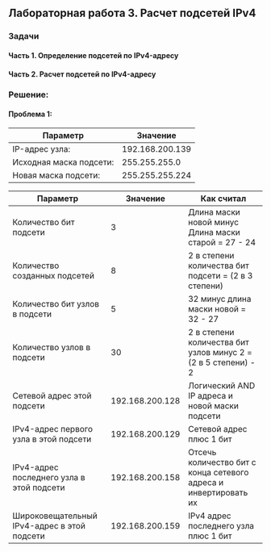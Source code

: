 ## Лабораторная работа 3. Расчет подсетей IPv4

### Задачи
#### Часть 1. Определение подсетей по IPv4-адресу
#### Часть 2. Расчет подсетей по IPv4-адресу

### Решение:
#### Проблема 1:

 Параметр | Значение
------------ | ------------- 
IP-адрес узла: | 192.168.200.139
Исходная маска подсети: | 255.255.255.0
Новая маска подсети: | 255.255.255.224

Параметр | Значение | Как считал
------------ | ------------- | ------------- 
Количество бит подсети | 3 | Длина маски новой минус Длина маски старой = 27 - 24
Количество созданных подсетей | 8 |  2 в степени количества бит подсети = (2 в 3 степени)
Количество бит узлов в подсети | 5 | 32 минус длина маски новой = 32 - 27  
Количество узлов в подсети | 30 | 2 в степени количества бит узлов минус 2 = (2 в 5 степени) - 2
Сетевой адрес этой подсети | 192.168.200.128 | Логический AND IP адреса и новой маски подсети
IPv4-адрес первого узла в этой подсети | 192.168.200.129 | Сетевой адрес плюс 1 бит
IPv4-адрес последнего узла в этой подсети | 192.168.200.158 | Отсечь количество бит с конца сетевого адреса и инвертировать их
Широковещательный IPv4-адрес в этой подсети | 192.168.200.159 | IPv4 адрес последнего узла плюс 1 бит
